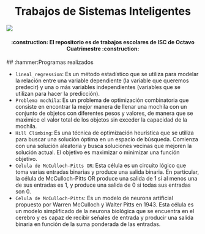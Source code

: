 <h1 align="center">Trabajos de Sistemas Inteligentes</h1>
   <p align="left">
   <img src="https://img.shields.io/badge/STATUS-EN%20DESAROLLO-green">
   </p>
<h4 align="center">
:construction: El repositorio es de trabajos escolares de ISC de Octavo Cuatrimestre :construction:
</h4>
## :hammer:Programas realizados

- `lineal_regression`: Es un método estadístico que se utiliza para modelar la relación entre una variable dependiente (la variable que queremos predecir) y una o más variables independientes (variables que se utilizan para hacer la predicción).
- `Problema mochila`: Es un problema de optimización combinatoria que consiste en encontrar la mejor manera de llenar una mochila con un conjunto de objetos con diferentes pesos y valores, de manera que se maximice el valor total de los objetos sin exceder la capacidad de la mochila.
- `Hill Climbing`: Es una técnica de optimización heurística que se utiliza para buscar una solución óptima en un espacio de búsqueda. Comienza con una solución aleatoria y busca soluciones vecinas que mejoren la solución actual. El objetivo es maximizar o minimizar una función objetivo.
- `Celula de McCulloch-Pitts OR`: Esta célula es un circuito lógico que toma varias entradas binarias y produce una salida binaria. En particular, la célula de McCulloch-Pitts OR produce una salida de 1 si al menos una de sus entradas es 1, y produce una salida de 0 si todas sus entradas son 0.
- `Celula de McCulloch-Pitts`: Es un modelo de neurona artificial propuesto por Warren McCulloch y Walter Pitts en 1943. Esta célula es un modelo simplificado de la neurona biológica que se encuentra en el cerebro y es capaz de recibir señales de entrada y producir una salida binaria en función de la suma ponderada de las entradas.
